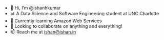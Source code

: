 - 👋 Hi, I’m @ishanhkumar
- 📊 A Data Science and Software Engineering student at UNC Charlotte
- 🌱 Currently learning Amazon Web Services
- 💞️ Looking to collaborate on anything and everything!
- 📫 Reach me at ishan@ishan.in

<!---
ishanhkumar/ishanhkumar is a ✨ special ✨ repository because its `README.md` (this file) appears on your GitHub profile.
You can click the Preview link to take a look at your changes.
--->
